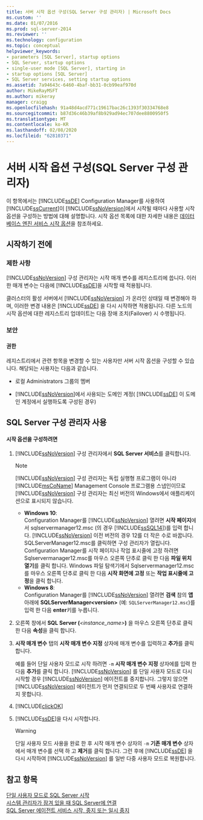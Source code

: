 ```yaml
---
title: 서버 시작 옵션 구성(SQL Server 구성 관리자) | Microsoft Docs
ms.custom: ''
ms.date: 01/07/2016
ms.prod: sql-server-2014
ms.reviewer: ''
ms.technology: configuration
ms.topic: conceptual
helpviewer_keywords:
- parameters [SQL Server], startup options
- SQL Server, startup options
- single-user mode [SQL Server], starting in
- startup options [SQL Server]
- SQL Server services, setting startup options
ms.assetid: 7a94643c-6460-4baf-bb31-0cb99eaf970d
author: MikeRayMSFT
ms.author: mikeray
manager: craigg
ms.openlocfilehash: 91a48d4acd771c19617bac26c1393f30334768e8
ms.sourcegitcommit: b87d36c46b39af8b929ad94ec707dee8800950f5
ms.translationtype: MT
ms.contentlocale: ko-KR
ms.lasthandoff: 02/08/2020
ms.locfileid: "62810371"
---
```

# <a name="configure-server-startup-options-sql-server-configuration-manager"></a>서버 시작 옵션 구성(SQL Server 구성 관리자)
  이 항목에서는 [!INCLUDE[ssDE](../../includes/ssde-md.md)] Configuration Manager를 사용하여 [!INCLUDE[ssCurrent](../../includes/sscurrent-md.md)]이 [!INCLUDE[ssNoVersion](../../includes/ssnoversion-md.md)]에서 시작될 때마다 사용할 시작 옵션을 구성하는 방법에 대해 설명합니다. 시작 옵션 목록에 대한 자세한 내용은 [데이터베이스 엔진 서비스 시작 옵션](database-engine-service-startup-options.md)을 참조하세요.  
  
##  <a name="BeforeYouBegin"></a> 시작하기 전에  
  
### <a name="limitations-and-restrictions"></a>제한 사항  
 [!INCLUDE[ssNoVersion](../../includes/ssnoversion-md.md)] 구성 관리자는 시작 매개 변수를 레지스트리에 씁니다. 이러한 매개 변수는 다음에 [!INCLUDE[ssDE](../../includes/ssde-md.md)]을 시작할 때 적용됩니다.  
  
 클러스터의 활성 서버에서 [!INCLUDE[ssNoVersion](../../includes/ssnoversion-md.md)] 가 온라인 상태일 때 변경해야 하며, 이러한 변경 내용은 [!INCLUDE[ssDE](../../includes/ssde-md.md)] 을 다시 시작하면 적용됩니다. 다른 노드의 시작 옵션에 대한 레지스트리 업데이트는 다음 장애 조치(Failover) 시 수행됩니다.  
  
###  <a name="Security"></a> 보안  
  
####  <a name="Permissions"></a> 권한  
 레지스트리에서 관련 항목을 변경할 수 있는 사용자만 서버 시작 옵션을 구성할 수 있습니다. 해당되는 사용자는 다음과 같습니다.  
  
-   로컬 Administrators 그룹의 멤버  
  
-   [!INCLUDE[ssNoVersion](../../includes/ssnoversion-md.md)]에서 사용되는 도메인 계정( [!INCLUDE[ssDE](../../includes/ssde-md.md)] 이 도메인 계정에서 실행하도록 구성된 경우)  
  
##  <a name="SSMSProcedure"></a> SQL Server 구성 관리자 사용  
  
#### <a name="to-configure-startup-options"></a>시작 옵션을 구성하려면  
  
1.  [!INCLUDE[ssNoVersion](../../includes/ssnoversion-md.md)] 구성 관리자에서 **SQL Server 서비스**를 클릭합니다.  
  
    > [!NOTE]  
    >  [!INCLUDE[ssNoVersion](../../includes/ssnoversion-md.md)] 구성 관리자는 독립 실행형 프로그램이 아니라 [!INCLUDE[msCoName](../../includes/msconame-md.md)] Management Console 프로그램용 스냅인이므로 [!INCLUDE[ssNoVersion](../../includes/ssnoversion-md.md)] 구성 관리자는 최신 버전의 Windows에서 애플리케이션으로 표시되지 않습니다.  
    >   
    >  -   **Windows 10**:  
    >          Configuration Manager를 [!INCLUDE[ssNoVersion](../../includes/ssnoversion-md.md)] 열려면 **시작 페이지**에서 sqlservermanager12.msc (의 경우 [!INCLUDE[ssSQL14](../../includes/sssql14-md.md)])를 입력 합니다. 
  [!INCLUDE[ssNoVersion](../../includes/ssnoversion-md.md)] 이전 버전의 경우 12를 더 작은 수로 바꿉니다. SQLServerManager12.msc를 클릭하면 구성 관리자가 열립니다. Configuration Manager를 시작 페이지나 작업 표시줄에 고정 하려면 Sqlservermanager12.msc를 마우스 오른쪽 단추로 클릭 한 다음 **파일 위치 열기**를 클릭 합니다. Windows 파일 탐색기에서 Sqlservermanager12.msc를 마우스 오른쪽 단추로 클릭 한 다음 **시작 화면에 고정** 또는 **작업 표시줄에 고정**을 클릭 합니다.  
    > -   **Windows 8**:  
    >          Configuration Manager를 [!INCLUDE[ssNoVersion](../../includes/ssnoversion-md.md)] 열려면 **검색** 참의 **앱**아래에 **SQLServerManager\<version>** (예: `SQLServerManager12.msc`)를 입력 한 다음 **enter**키를 누릅니다.  
  
2.  오른쪽 창에서 **SQL Server (***<instance_name>***)** 을 마우스 오른쪽 단추로 클릭 한 다음 **속성**을 클릭 합니다.  
  
3.  **시작 매개 변수** 탭의 **시작 매개 변수 지정** 상자에 매개 변수를 입력하고 **추가**를 클릭합니다.  
  
     예를 들어 단일 사용자 모드로 시작 하려면 `-m` **시작 매개 변수 지정** 상자에를 입력 한 다음 **추가**를 클릭 합니다. [!INCLUDE[ssNoVersion](../../includes/ssnoversion-md.md)] 를 단일 사용자 모드로 다시 시작할 경우 [!INCLUDE[ssNoVersion](../../includes/ssnoversion-md.md)] 에이전트를 중지합니다. 그렇지 않으면 [!INCLUDE[ssNoVersion](../../includes/ssnoversion-md.md)] 에이전트가 먼저 연결되므로 두 번째 사용자로 연결하지 못합니다.  
  
4.  [!INCLUDE[clickOK](../../includes/clickok-md.md)]  
  
5.  [!INCLUDE[ssDE](../../includes/ssde-md.md)]을 다시 시작합니다.  
  
    > [!WARNING]  
    >  단일 사용자 모드 사용을 완료 한 후 시작 매개 변수 상자의 `-m` **기존 매개 변수** 상자에서 매개 변수를 선택 하 고 **제거**를 클릭 합니다. 그런 후에 [!INCLUDE[ssDE](../../includes/ssde-md.md)] 을 다시 시작하여 [!INCLUDE[ssNoVersion](../../includes/ssnoversion-md.md)] 를 일반 다중 사용자 모드로 복원합니다.  
  
## <a name="see-also"></a>참고 항목  
 [단일 사용자 모드로 SQL Server 시작](start-sql-server-in-single-user-mode.md)   
 [시스템 관리자가 잠겨 있을 때 SQL Server에 연결](connect-to-sql-server-when-system-administrators-are-locked-out.md)   
 [SQL Server 에이전트 서비스 시작, 중지 또는 일시 중지](../../ssms/agent/start-stop-or-pause-the-sql-server-agent-service.md)  
  
  
